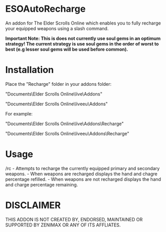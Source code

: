 ESOAutoRecharge
=============

An addon for The Elder Scrolls Online which enables you to fully recharge your equipped weapons using a slash command. 

**Important Note: This is does not currently use soul gems in an optimum strategy! The current strategy is use soul gems in the order of worst to best (e.g lesser soul gems will be used before common).**

Installation
=============

Place the "Recharge" folder in your addons folder:

"Documents\Elder Scrolls Online\live\Addons"

"Documents\Elder Scrolls Online\liveeu\Addons"

For example:

"Documents\Elder Scrolls Online\live\Addons\Recharge"

"Documents\Elder Scrolls Online\liveeu\Addons\Recharge"

Usage
=============

/rc - Attempts to recharge the currently equipped primary and secondary weapons.
	- When weapons are recharged displays the hand and chagre percentage refilled.
	- When weapons are not recharged displays the hand and charge percentage remaining.

DISCLAIMER
=============
THIS ADDON IS NOT CREATED BY, ENDORSED, MAINTAINED OR SUPPORTED BY ZENIMAX OR ANY OF ITS AFFLIATES.
